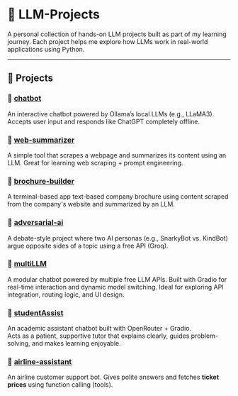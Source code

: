 # 🧠 LLM-Projects

A personal collection of hands-on LLM projects built as part of my learning journey. Each project helps me explore how LLMs work in real-world applications using Python.


---

## 📁 Projects

### 🔹 [chatbot](chatbot/)
An interactive chatbot powered by Ollama’s local LLMs (e.g., LLaMA3). Accepts user input and responds like ChatGPT completely offline.

### 🔹 [web-summarizer](web-summarizer/)
A simple tool that scrapes a webpage and summarizes its content using an LLM. Great for learning web scraping + prompt engineering.

### 🔹 [brochure-builder](business-brochure-generator/)
A terminal-based app text-based company brochure using content scraped from the company's website and summarized by an LLM.

### 🔹 [adversarial-ai](adversarial-ai/)
A debate-style project where two AI personas (e.g., SnarkyBot vs. KindBot) argue opposite sides of a topic using a free API (Groq).


### 🔹 [multiLLM](multiLLM/)
A modular chatbot powered by multiple free LLM APIs. Built with Gradio for real-time interaction and dynamic model switching. Ideal for exploring API integration, routing logic, and UI design.

### 🔹 [studentAssist](studentAssist/)
An academic assistant chatbot built with OpenRouter + Gradio.  
Acts as a patient, supportive tutor that explains clearly, guides problem-solving, and makes learning enjoyable.


### 🔹 [airline-assistant](airline-assistant/)
An airline customer support bot.
Gives polite answers and fetches **ticket prices** using function calling (tools).  
